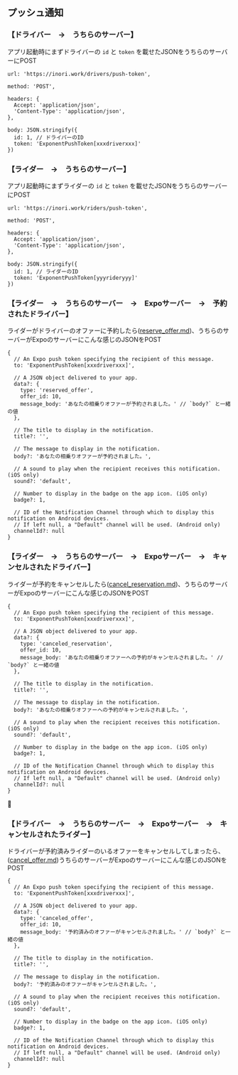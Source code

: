 ## プッシュ通知

### 【ドライバー　→　うちらのサーバー】

アプリ起動時にまずドライバーの `id` と `token` を載せたJSONをうちらのサーバーにPOST
```
url: 'https://inori.work/drivers/push-token',

method: 'POST',

headers: {
  Accept: 'application/json',
  'Content-Type': 'application/json',
},

body: JSON.stringify({
  id: 1, // ドライバーのID
  token: 'ExponentPushToken[xxxdriverxxx]'
})
```


### 【ライダー　→　うちらのサーバー】

アプリ起動時にまずライダーの `id` と `token` を載せたJSONをうちらのサーバーにPOST
```
url: 'https://inori.work/riders/push-token',

method: 'POST',

headers: {
  Accept: 'application/json',
  'Content-Type': 'application/json',
},

body: JSON.stringify({
  id: 1, // ライダーのID
  token: 'ExponentPushToken[yyyrideryyy]'
})
```


### 【ライダー　→　うちらのサーバー　→　Expoサーバー　→　予約されたドライバー】

ライダーがドライバーのオファーに予約したら([reserve_offer.md](https://github.com/Hotsuyuki/ino/blob/master/api/reservations/reserve_offer.md))、うちらのサーバーがExpoのサーバーにこんな感じのJSONをPOST
```
{
  // An Expo push token specifying the recipient of this message.
  to: 'ExponentPushToken[xxxdriverxxx]',

  // A JSON object delivered to your app.
  data?: {
    type: 'reserved_offer',
    offer_id: 10,
    message_body: 'あなたの相乗りオファーが予約されました。' // `body?` と一緒の値
  },

  // The title to display in the notification.
  title?: '',

  // The message to display in the notification.
  body?: 'あなたの相乗りオファーが予約されました。',

  // A sound to play when the recipient receives this notification. (iOS only)
  sound?: 'default',

  // Number to display in the badge on the app icon. (iOS only)
  badge?: 1,

  // ID of the Notification Channel through which to display this notification on Android devices.
  // If left null, a "Default" channel will be used. (Android only)
  channelId?: null
}
```


### 【ライダー　→　うちらのサーバー　→　Expoサーバー　→　キャンセルされたドライバー】

ライダーが予約をキャンセルしたら([cancel_reservation.md](https://github.com/Hotsuyuki/ino/blob/master/api/reservations/cancel_reservation.md))、うちらのサーバーがExpoのサーバーにこんな感じのJSONをPOST
```
{
  // An Expo push token specifying the recipient of this message.
  to: 'ExponentPushToken[xxxdriverxxx]',

  // A JSON object delivered to your app.
  data?: {
    type: 'canceled_reservation',
    offer_id: 10,
    message_body: 'あなたの相乗りオファーへの予約がキャンセルされました。' // `body?` と一緒の値
  },

  // The title to display in the notification.
  title?: '',

  // The message to display in the notification.
  body?: 'あなたの相乗りオファーへの予約がキャンセルされました。',

  // A sound to play when the recipient receives this notification. (iOS only)
  sound?: 'default',

  // Number to display in the badge on the app icon. (iOS only)
  badge?: 1,

  // ID of the Notification Channel through which to display this notification on Android devices.
  // If left null, a "Default" channel will be used. (Android only)
  channelId?: null
}
```


### 【ドライバー　→　うちらのサーバー　→　Expoサーバー　→　キャンセルされたライダー】

ドライバーが予約済みライダーのいるオファーをキャンセルしてしまったら、([cancel_offer.md](https://github.com/Hotsuyuki/ino/blob/master/api/offers/cancel_offer.md))うちらのサーバーがExpoのサーバーにこんな感じのJSONをPOST
```
{
  // An Expo push token specifying the recipient of this message.
  to: 'ExponentPushToken[xxxdriverxxx]',

  // A JSON object delivered to your app.
  data?: {
    type: 'canceled_offer',
    offer_id: 10,
    message_body: '予約済みのオファーがキャンセルされました。' // `body?` と一緒の値
  },

  // The title to display in the notification.
  title?: '',

  // The message to display in the notification.
  body?: '予約済みのオファーがキャンセルされました。',

  // A sound to play when the recipient receives this notification. (iOS only)
  sound?: 'default',

  // Number to display in the badge on the app icon. (iOS only)
  badge?: 1,

  // ID of the Notification Channel through which to display this notification on Android devices.
  // If left null, a "Default" channel will be used. (Android only)
  channelId?: null
}
```
